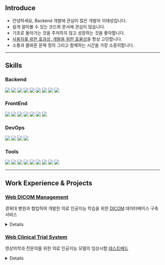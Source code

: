 ## Introduce

- 안녕하세요, Backend 개발에 관심이 많은 개발자 이재성입니다.
- 쉽게 알아볼 수 있는 코드와 문서에 관심이 많습니다.
- 기초로 돌아가는 것을 주저하지 않고 성장하는 것을 좋아합니다.
- [사용자를 위한 효과성, 개발을 위한 효율성](https://beoks.tistory.com/79)을 항상 고민합니다.
- 소통과 올바른 문제 정의 그리고 함께하는 시간을 가장 소중히합니다.

---

## Skills

### Backend

<img src="https://img.shields.io/badge/Java-007396?&logo=Java&logoColor=white"> <img src="https://img.shields.io/badge/Kotlin-7F52FF?&logo=Kotlin&logoColor=white"> <img src="https://img.shields.io/badge/Spring-6DB33F?&logo=Spring&logoColor=white"> <img src="https://img.shields.io/badge/MongoDB-47A248?&logo=MongoDB&logoColor=white"> <img src="https://img.shields.io/badge/MySQL-4479A1?&logo=MySQL&logoColor=white"> <img src="https://img.shields.io/badge/JUnit5-25A162?&logo=JUnit5&logoColor=white"> <img src="https://img.shields.io/badge/Mockito-6DB33F?&logo=Mockito&logoColor=white"> <img src="https://img.shields.io/badge/Gradle-02303A?&logo=Gradle&logoColor=white"> <img src="https://img.shields.io/badge/Hibernate-59666C?&logo=Hibernate&logoColor=white">

### FrontEnd

  <img src="https://img.shields.io/badge/React-61DAFB?&logo=React&logoColor=white"> <img src="https://img.shields.io/badge/TypeScript-3178C6?&logo=TypeScript&logoColor=white"> <img src="https://img.shields.io/badge/JavaScript-F7DF1E?&logo=JavaScript&logoColor=white"> <img src="https://img.shields.io/badge/Jest-C21325?&logo=Jest&logoColor=white"> <img src="https://img.shields.io/badge/Testing Library-E33332?&logo=Testing Library&logoColor=white"> <img src="https://img.shields.io/badge/Redux-764ABC?&logo=Redux&logoColor=white"> <img src="https://img.shields.io/badge/Vite-646CFF?&logo=Vite&logoColor=white"> 
### DevOps

<img src="https://img.shields.io/badge/Docker-2496ED?&logo=Docker&logoColor=white"> <img src="https://img.shields.io/badge/Docker Compose-2496ED?&logo=Docker&logoColor=white"> <img src="https://img.shields.io/badge/NGINX-009639?&logo=NGINX&logoColor=white"> <img src="https://img.shields.io/badge/GitHub Actions-2088FF?&logo=GitHub Actions&logoColor=white"> 


### Tools

<img src="https://img.shields.io/badge/IntelliJ IDEA-000000?&logo=IntelliJ IDEA&logoColor=white"> <img src="https://img.shields.io/badge/WebStorm-000000?&logo=WebStorm&logoColor=white"> <img src="https://img.shields.io/badge/Visual Studio Code-007ACC?&logo=Visual Studio Code&logoColor=white"> <img src="https://img.shields.io/badge/Vim-019733?&logo=Vim&logoColor=white"> <img src="https://img.shields.io/badge/Git-F05032?&logo=Git&logoColor=white"> <img src="https://img.shields.io/badge/Bitbucket-0052CC?&logo=Bitbucket&logoColor=white"> <img src="https://img.shields.io/badge/Jira-0052CC?&logo=Jira&logoColor=white"> <img src="https://img.shields.io/badge/Confluence-172B4D?&logo=Confluence&logoColor=white"> <img src="https://img.shields.io/badge/Notion-000000?&logo=Notion&logoColor=white">

---

## Work Experience & Projects

### [Web DICOM Management](https://github.com/BEOKS/Web-DICOM-Management)
경북대 병원과 협업하여 개발한 의료 인공지능 학습을 위한 [DICOM](https://ko.wikipedia.org/wiki/%EC%9D%98%EB%A3%8C%EC%9A%A9_%EB%94%94%EC%A7%80%ED%84%B8_%EC%98%81%EC%83%81_%EB%B0%8F_%ED%86%B5%EC%8B%A0_%ED%91%9C%EC%A4%80) 데이터베이스 구축 서비스
<details>
  <summary>Details</summary>
  <p>

**Develop** **Leader**

2021.11 ~ 진행중(유지보수)

- 올바른 문제 정의를 위한 화면설계서/기술명세서/UML 작성
- 프로젝트 구현을 위한 [아키텍쳐 설계 및 프레임워크 선택](https://github.com/BEOKS/Web-Dicom-Management#used-framework--language)
- 협업을 위해 [개발 프로세스](https://www.notion.so/3272e7a0c2b84953af1cf62ae0732766) 및 컨벤션 정립
- [Docker-compose와 Shell 스크립트를 이용한 설치 및 배포 간편화](https://github.com/BEOKS/Web-Dicom-Management#usage)와 Github Action을 이용한 CI/CD 도입
- 개인 정보 보호를 위해 JS를 이용한 환자 개인정보 [익명화 기능 구현](https://github.com/BEOKS/Web-Dicom-Management#1-anonymization)
- React.ts/Redux 를 이용한 클라이언트 일부 구성 및 리팩토링
- DICOM, PNG/JPEG 및 메타데이터 업/다운로드 기능 구현 및 성능 개선
- [TorchServe를 이용한 머신러닝 추론 서버 기능](https://github.com/BEOKS/Web-Dicom-Management#6-machine-learning-result-visualization) 구현 및 미들웨어와 연결
- 생산성을 높이기 위해 Java≥8, Kotlin,를 이용한 리팩토링

  </p>
</details>

### [Web Clinical Trial System](https://github.com/BEOKS/Web-Clinical-Trial-System)

영상의학과 전문의를 위한 의료 인공지능 모델의 임상시험 [테스트베드](https://ko.wikipedia.org/wiki/%ED%85%8C%EC%8A%A4%ED%8A%B8%EB%B2%A0%EB%93%9C) 
<details>
  <summary>Details </summary>
  <p>
    
**Develop** **Leader**

2022.06 ~ 진행중(개발)

- 올바른 문제 정의를 위한 화면설계서/기술명세서/UML 작성
- 프로젝트 구현을 위한 아키텍쳐 설계 및 프레임워크 선택
- 생산성 향상을 위한 Confluence/Jira/Bitbucket 도입 및 교육
- 현재 기능 설계에 따라 개발 진행 중(업데이트 예정)
  </p>
</details>

